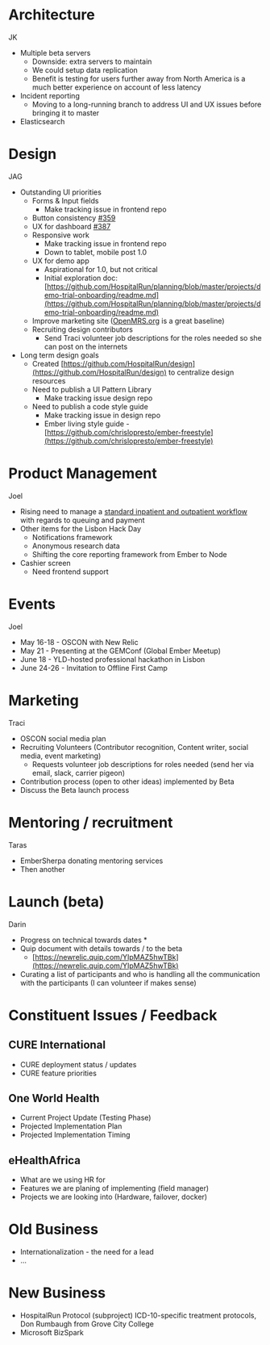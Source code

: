 # Architecture

JK

* Multiple beta servers
  * Downside: extra servers to maintain
  * We could setup data replication
  * Benefit is testing for users further away from North America is a much better experience on account of less latency
* Incident reporting
  * Moving to a long-running branch to address UI and UX issues before bringing it to master
* Elasticsearch

# Design

JAG

* Outstanding UI priorities
  * Forms & Input fields 
    * Make tracking issue in frontend repo
  * Button consistency [#359](https://github.com/HospitalRun/hospitalrun-frontend/issues/359)
  * UX for dashboard [#387](https://github.com/HospitalRun/hospitalrun-frontend/issues/387)
  * Responsive work
    * Make tracking issue in frontend repo
    * Down to tablet, mobile post 1.0
  * UX for demo app
    * Aspirational for 1.0, but not critical
    * Initial exploration doc: [https://github.com/HospitalRun/planning/blob/master/projects/demo-trial-onboarding/readme.md](https://github.com/HospitalRun/planning/blob/master/projects/demo-trial-onboarding/readme.md)
  * Improve marketing site ([OpenMRS.org](http://openmrs.org/) is a great baseline)
  * Recruiting design contributors
    * Send Traci volunteer job descriptions for the roles needed so she can post on the internets
* Long term design goals
  * Created [https://github.com/HospitalRun/design](https://github.com/HospitalRun/design) to centralize design resources
  * Need to publish a UI Pattern Library
    * Make tracking issue design repo
  * Need to publish a code style guide
    * Make tracking issue in design repo
    * Ember living style guide - [https://github.com/chrislopresto/ember-freestyle](https://github.com/chrislopresto/ember-freestyle)

# Product Management

Joel

* Rising need to manage a [standard inpatient and outpatient workflow](https://drive.google.com/open?id=0B7fmBdez8-8CN0J3TnBrS21iZG8) with regards to queuing and payment
* Other items for the Lisbon Hack Day
  * Notifications framework
  * Anonymous research data
  * Shifting the core reporting framework from Ember to Node
* Cashier screen
  * Need frontend support

# Events

Joel

* May 16-18 - OSCON with New Relic
* May 21 - Presenting at the GEMConf (Global Ember Meetup)
* June 18 - YLD-hosted professional hackathon in Lisbon
* June 24-26 - Invitation to Offline First Camp

# Marketing

Traci

* OSCON social media plan
* Recruiting Volunteers (Contributor recognition, Content writer, social media, event marketing)
  * Requests volunteer job descriptions for roles needed (send her via email, slack, carrier pigeon)
* Contribution process (open to other ideas) implemented by Beta
* Discuss the Beta launch process

# Mentoring / recruitment

Taras

* EmberSherpa donating mentoring services
* Then another

# Launch (beta)

Darin

* Progress on technical towards dates
  * 
* Quip document with details towards / to the beta
  * [https://newrelic.quip.com/YIpMAZ5hwTBk](https://newrelic.quip.com/YIpMAZ5hwTBk)
* Curating a list of participants and who is handling all the communication with the participants (I can volunteer if makes sense)

# Constituent Issues / Feedback

## CURE International

* CURE deployment status / updates
* CURE feature priorities

## One World Health

* Current Project Update (Testing Phase)
* Projected Implementation Plan
* Projected Implementation Timing

## eHealthAfrica

* What are we using HR for
* Features we are planing of implementing (field manager)
* Projects we are looking into (Hardware, failover, docker)

# Old Business

* Internationalization - the need for a lead
* ...

# New Business

* HospitalRun Protocol (subproject) ICD-10-specific treatment protocols, Don Rumbaugh from Grove City College
* Microsoft BizSpark
